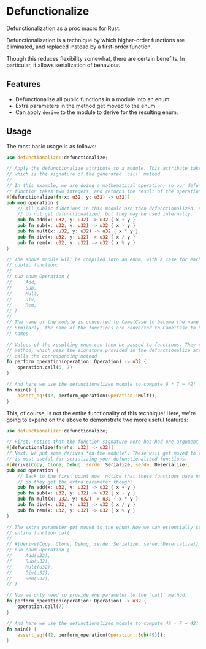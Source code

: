 # Defunctionalize

Defunctionalization as a proc macro for Rust.

Defunctionalization is a technique by which higher-order functions are eliminated, and
replaced instead by a first-order function.

Though this reduces flexibility somewhat, there are certain benefits. In particular,
it allows serialization of behaviour.

## Features

*   Defunctionalize all public functions in a module into an enum.
*   Extra parameters in the method get moved to the enum.
*   Can apply `derive` to the module to derive for the resulting enum.

## Usage

The most basic usage is as follows:

```rust
use defunctionalize::defunctionalize;

// Apply the defunctionalize attribute to a module. This attribute takes one parameter
// which is the signature of the generated `call` method.
//
// In this example, we are doing a mathematical operation, so our defunctionalized
// function takes two integers, and returns the result of the operation.
#[defunctionalize(fn(x: u32, y: u32) -> u32)]
pub mod operation {
    // All public functions in this module are then defunctionalized. Private functions
    // do not get defunctionalized, but they may be used internally.
    pub fn add(x: u32, y: u32) -> u32 { x + y }
    pub fn sub(x: u32, y: u32) -> u32 { x - y }
    pub fn mult(x: u32, y: u32) -> u32 { x * y }
    pub fn div(x: u32, y: u32) -> u32 { x / y }
    pub fn rem(x: u32, y: u32) -> u32 { x % y }
}

// The above module will be compiled into an enum, with a case for each
// public function:
//
// pub enum Operation {
//     Add,
//     Sub,
//     Mult,
//     Div,
//     Rem,
// }
//
// The name of the module is converted to CamelCase to become the name of the enum.
// Similarly, the name of the functions are converted to CamelCase to become the case
// names

// Values of the resulting enum can then be passed to functions. They contain a `call`
// method, which uses the signature provided in the defunctionalize attribute, which
// calls the corresponding method
fn perform_operation(operation: Operation) -> u32 {
    operation.call(6, 7)
}

// And here we use the defunctionalized module to compute 6 * 7 = 42!
fn main() {
    assert_eq!(42, perform_operation(Operation::Mult));
}
```

This, of course, is not the entire functionality of this technique! Here, we're going
to expand on the above to demonstrate two more useful features:

```rust
use defunctionalize::defunctionalize;

// First, notice that the function signature here has had one argument removed!
#[defunctionalize(fn(rhs: u32) -> u32)]
// Next, we put some derives *on the module*. These will get moved to the enum. This
// is most useful for serializing your defunctionalized functions.
#[derive(Copy, Clone, Debug, serde::Serialize, serde::Deserialize)]
pub mod operation {
    // Back to the first point now, notice that these functions have not changed! Where
    // do they get the extra parameter though?
    pub fn add(x: u32, y: u32) -> u32 { x + y }
    pub fn sub(x: u32, y: u32) -> u32 { x - y }
    pub fn mult(x: u32, y: u32) -> u32 { x * y }
    pub fn div(x: u32, y: u32) -> u32 { x / y }
    pub fn rem(x: u32, y: u32) -> u32 { x % y }
}

// The extra parameter got moved to the enum! Now we can essentially serialize an 
// entire function call.
//
// #[derive(Copy, Clone, Debug, serde::Serialize, serde::Deserialize)]
// pub enum Operation {
//     Add(u32),
//     Sub(u32),
//     Mult(u32),
//     Div(u32),
//     Rem(u32),
// }

// Now we only need to provide one parameter to the `call` method:
fn perform_operation(operation: Operation) -> u32 {
    operation.call(7)
}

// And here we use the defunctionalized module to compute 49 - 7 = 42!
fn main() {
    assert_eq!(42, perform_operation(Operation::Sub(49)));
}
```
